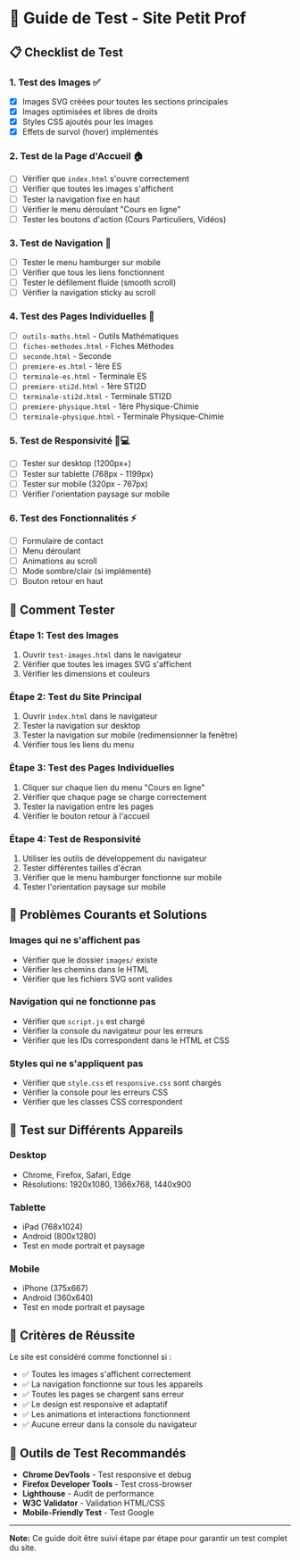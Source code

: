 # 🧪 Guide de Test - Site Petit Prof

## 📋 Checklist de Test

### 1. Test des Images ✅
- [x] Images SVG créées pour toutes les sections principales
- [x] Images optimisées et libres de droits
- [x] Styles CSS ajoutés pour les images
- [x] Effets de survol (hover) implémentés

### 2. Test de la Page d'Accueil 🏠
- [ ] Vérifier que `index.html` s'ouvre correctement
- [ ] Vérifier que toutes les images s'affichent
- [ ] Tester la navigation fixe en haut
- [ ] Vérifier le menu déroulant "Cours en ligne"
- [ ] Tester les boutons d'action (Cours Particuliers, Vidéos)

### 3. Test de Navigation 📱
- [ ] Tester le menu hamburger sur mobile
- [ ] Vérifier que tous les liens fonctionnent
- [ ] Tester le défilement fluide (smooth scroll)
- [ ] Vérifier la navigation sticky au scroll

### 4. Test des Pages Individuelles 📄
- [ ] `outils-maths.html` - Outils Mathématiques
- [ ] `fiches-methodes.html` - Fiches Méthodes
- [ ] `seconde.html` - Seconde
- [ ] `premiere-es.html` - 1ère ES
- [ ] `terminale-es.html` - Terminale ES
- [ ] `premiere-sti2d.html` - 1ère STI2D
- [ ] `terminale-sti2d.html` - Terminale STI2D
- [ ] `premiere-physique.html` - 1ère Physique-Chimie
- [ ] `terminale-physique.html` - Terminale Physique-Chimie

### 5. Test de Responsivité 📱💻
- [ ] Tester sur desktop (1200px+)
- [ ] Tester sur tablette (768px - 1199px)
- [ ] Tester sur mobile (320px - 767px)
- [ ] Vérifier l'orientation paysage sur mobile

### 6. Test des Fonctionnalités ⚡
- [ ] Formulaire de contact
- [ ] Menu déroulant
- [ ] Animations au scroll
- [ ] Mode sombre/clair (si implémenté)
- [ ] Bouton retour en haut

## 🚀 Comment Tester

### Étape 1: Test des Images
1. Ouvrir `test-images.html` dans le navigateur
2. Vérifier que toutes les images SVG s'affichent
3. Vérifier les dimensions et couleurs

### Étape 2: Test du Site Principal
1. Ouvrir `index.html` dans le navigateur
2. Tester la navigation sur desktop
3. Tester la navigation sur mobile (redimensionner la fenêtre)
4. Vérifier tous les liens du menu

### Étape 3: Test des Pages Individuelles
1. Cliquer sur chaque lien du menu "Cours en ligne"
2. Vérifier que chaque page se charge correctement
3. Tester la navigation entre les pages
4. Vérifier le bouton retour à l'accueil

### Étape 4: Test de Responsivité
1. Utiliser les outils de développement du navigateur
2. Tester différentes tailles d'écran
3. Vérifier que le menu hamburger fonctionne sur mobile
4. Tester l'orientation paysage sur mobile

## 🐛 Problèmes Courants et Solutions

### Images qui ne s'affichent pas
- Vérifier que le dossier `images/` existe
- Vérifier les chemins dans le HTML
- Vérifier que les fichiers SVG sont valides

### Navigation qui ne fonctionne pas
- Vérifier que `script.js` est chargé
- Vérifier la console du navigateur pour les erreurs
- Vérifier que les IDs correspondent dans le HTML et CSS

### Styles qui ne s'appliquent pas
- Vérifier que `style.css` et `responsive.css` sont chargés
- Vérifier la console pour les erreurs CSS
- Vérifier que les classes CSS correspondent

## 📱 Test sur Différents Appareils

### Desktop
- Chrome, Firefox, Safari, Edge
- Résolutions: 1920x1080, 1366x768, 1440x900

### Tablette
- iPad (768x1024)
- Android (800x1280)
- Test en mode portrait et paysage

### Mobile
- iPhone (375x667)
- Android (360x640)
- Test en mode portrait et paysage

## 🎯 Critères de Réussite

Le site est considéré comme fonctionnel si :
- ✅ Toutes les images s'affichent correctement
- ✅ La navigation fonctionne sur tous les appareils
- ✅ Toutes les pages se chargent sans erreur
- ✅ Le design est responsive et adaptatif
- ✅ Les animations et interactions fonctionnent
- ✅ Aucune erreur dans la console du navigateur

## 🔧 Outils de Test Recommandés

- **Chrome DevTools** - Test responsive et debug
- **Firefox Developer Tools** - Test cross-browser
- **Lighthouse** - Audit de performance
- **W3C Validator** - Validation HTML/CSS
- **Mobile-Friendly Test** - Test Google

---

**Note:** Ce guide doit être suivi étape par étape pour garantir un test complet du site.
